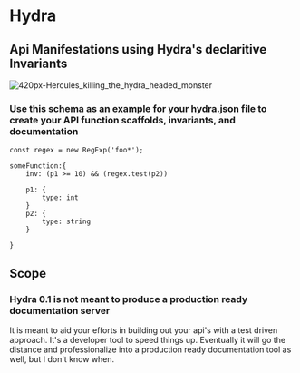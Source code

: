 # Hydra
## Api Manifestations using Hydra's declaritive Invariants

![420px-Hercules_killing_the_hydra_headed_monster](https://user-images.githubusercontent.com/107733608/174702298-353afad3-96be-44c2-bf1a-b9f3cca65d54.jpg)


### Use this schema as an example for your hydra.json file to create your API function scaffolds, invariants, and documentation

    const regex = new RegExp('foo*');

    someFunction:{
        inv: (p1 >= 10) && (regex.test(p2))
        
        p1: {
            type: int
        }
        p2: {
            type: string
        } 
    
    }
    
 ## Scope
 ### Hydra 0.1 is not meant to produce a production ready documentation server
 It is meant to aid your efforts in building out your api's with a test driven approach. It's a developer tool to speed things up.
 Eventually it will go the distance and professionalize into a production ready documentation tool as well, but I don't know when.
    

